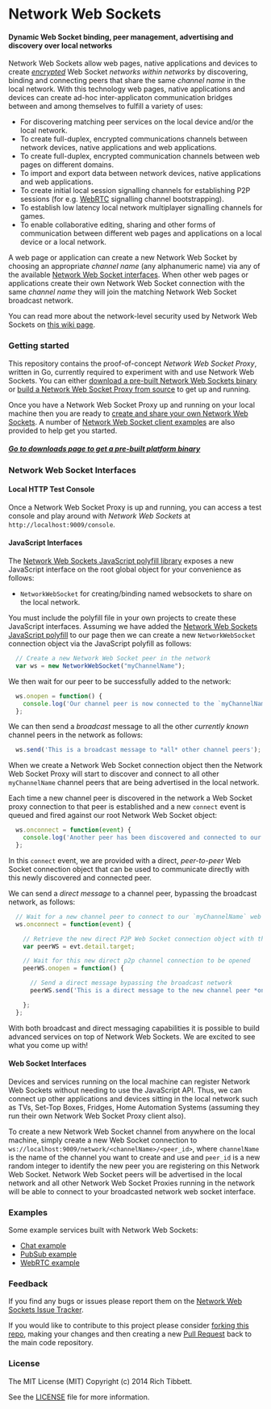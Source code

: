 Network Web Sockets
===

#### Dynamic Web Socket binding, peer management, advertising and discovery over local networks ####

Network Web Sockets allow web pages, native applications and devices to create [*encrypted*](https://github.com/namedwebsockets/networkwebsockets/wiki/Introduction-to-Secure-DNS-based-Service-Discovery-\(DNS-SSD\)) Web Socket *networks within networks* by discovering, binding and connecting peers that share the same *channel name* in the local network. With this technology web pages, native applications and devices can create ad-hoc inter-applicaton communication bridges between and among themselves to fulfill a variety of uses:

* For discovering matching peer services on the local device and/or the local network.
* To create full-duplex, encrypted communications channels between network devices, native applications and web applications.
* To create full-duplex, encrypted communication channels between web pages on different domains.
* To import and export data between network devices, native applications and web applications.
* To create initial local session signalling channels for establishing P2P sessions (for e.g. [WebRTC](#examples) signalling channel bootstrapping).
* To establish low latency local network multiplayer signalling channels for games.
* To enable collaborative editing, sharing and other forms of communication between different web pages and applications on a local device or a local network.

A web page or application can create a new Network Web Socket by choosing an appropriate *channel name* (any alphanumeric name) via any of the available [Network Web Socket interfaces](#network-web-socket-interfaces). When other web pages or applications create their own Network Web Socket connection with the same *channel name* they will join the matching Network Web Socket broadcast network.

You can read more about the network-level security used by Network Web Sockets on [this wiki page](https://github.com/namedwebsockets/networkwebsockets/wiki/Introduction-to-Secure-DNS-based-Service-Discovery-\(DNS-SSD\)).

### Getting started

This repository contains the proof-of-concept _Network Web Socket Proxy_, written in Go, currently required to experiment with and use Network Web Sockets. You can either [download a pre-built Network Web Sockets binary](https://github.com/namedwebsockets/networkwebsockets/releases) or [build a Network Web Socket Proxy from source](https://github.com/namedwebsockets/networkwebsockets/wiki/Building-a-Network-Web-Socket-Proxy-from-Source) to get up and running.

Once you have a Network Web Socket Proxy up and running on your local machine then you are ready to [create and share your own Network Web Sockets](#network-web-socket-interfaces). A number of [Network Web Socket client examples](#examples) are also provided to help get you started.

##### [Go to downloads page to get a pre-built platform binary](https://github.com/namedwebsockets/networkwebsockets/releases)

### Network Web Socket Interfaces

#### Local HTTP Test Console

Once a Network Web Socket Proxy is up and running, you can access a test console and play around with _Network Web Sockets_ at `http://localhost:9009/console`.

#### JavaScript Interfaces

The [Network Web Sockets JavaScript polyfill library](https://github.com/namedwebsockets/networkwebsockets/blob/master/lib/namedwebsockets.js) exposes a new JavaScript interface on the root global object for your convenience as follows:

* `NetworkWebSocket` for creating/binding named websockets to share on the local network.

You must include the polyfill file in your own projects to create these JavaScript interfaces. Assuming we have added the [Network Web Sockets JavaScript polyfill](https://github.com/namedwebsockets/networkwebsockets/blob/master/lib/namedwebsockets.js) to our page then we can create a new `NetworkWebSocket` connection object via the JavaScript polyfill as follows:

```javascript
  // Create a new Network Web Socket peer in the network
  var ws = new NetworkWebSocket("myChannelName");
```

We then wait for our peer to be successfully added to the network:

```javascript
  ws.onopen = function() {
    console.log('Our channel peer is now connected to the `myChannelName` web socket network');
  };
```

We can then send a _broadcast_ message to all the other _currently known_ channel peers in the network as follows:

```javascript
  ws.send('This is a broadcast message to *all* other channel peers');
```

When we create a Network Web Socket connection object then the Network Web Socket Proxy will start to discover and connect to all other `myChannelName` channel peers that are being advertised in the local network.

Each time a new channel peer is discovered in the network a Web Socket proxy connection to that peer is established and a new `connect` event is queued and fired against our root Network Web Socket object:

```javascript
  ws.onconnect = function(event) {
    console.log('Another peer has been discovered and connected to our `myChannelName` web socket network!');
  };
```

In this `connect` event, we are provided with a direct, _peer-to-peer_ Web Socket connection object that can be used to communicate directly with this newly discovered and connected peer.

We can send a _direct message_ to a channel peer, bypassing the broadcast network, as follows:

```javascript
  // Wait for a new channel peer to connect to our `myChannelName` web socket network
  ws.onconnect = function(event) {

    // Retrieve the new direct P2P Web Socket connection object with the newly connected channel peer
    var peerWS = evt.detail.target;

    // Wait for this new direct p2p channel connection to be opened
    peerWS.onopen = function() {

      // Send a direct message bypassing the broadcast network
      peerWS.send('This is a direct message to the new channel peer *only*'):

    };
  };
```

With both broadcast and direct messaging capabilities it is possible to build advanced services on top of Network Web Sockets. We are excited to see what you come up with!

#### Web Socket Interfaces

Devices and services running on the local machine can register Network Web Sockets without needing to use the JavaScript API. Thus, we can connect up other applications and devices sitting in the local network such as TVs, Set-Top Boxes, Fridges, Home Automation Systems (assuming they run their own Network Web Socket Proxy client also).

To create a new Network Web Socket channel from anywhere on the local machine, simply create a new Web Socket connection to `ws://localhost:9009/network/<channelName>/<peer_id>`, where `channelName` is the name of the channel you want to create and use and `peer_id` is a new random integer to identify the new peer you are registering on this Network Web Socket. Network Web Socket peers will be advertised in the local network and all other Network Web Socket Proxies running in the network will be able to connect to your broadcasted network web socket interface.

### Examples

Some example services built with Network Web Sockets:

* [Chat example](https://github.com/namedwebsockets/networkwebsockets/tree/master/examples/chat)
* [PubSub example](https://github.com/namedwebsockets/networkwebsockets/tree/master/examples/pubsub)
* [WebRTC example](https://github.com/namedwebsockets/networkwebsockets/tree/master/examples/webrtc)

### Feedback

If you find any bugs or issues please report them on the [Network Web Sockets Issue Tracker](https://github.com/namedwebsockets/networkwebsockets/issues).

If you would like to contribute to this project please consider [forking this repo](https://github.com/namedwebsockets/networkwebsockets/fork), making your changes and then creating a new [Pull Request](https://github.com/namedwebsockets/networkwebsockets/pulls) back to the main code repository.

### License

The MIT License (MIT) Copyright (c) 2014 Rich Tibbett.

See the [LICENSE](https://github.com/namedwebsockets/networkwebsockets/tree/master/LICENSE.txt) file for more information.
